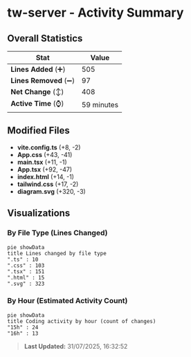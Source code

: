 # tw-server - Activity Summary 

## Overall Statistics

| Stat                   | Value                                                             |
| ---------------------- | ----------------------------------------------------------------- |
| **Lines Added** (➕)   | 505                                          |
| **Lines Removed** (➖) | 97                                        |
| **Net Change** (↕)    | 408                |
| **Active Time** (⌚)   | 59 minutes |


## Modified Files
- **vite.config.ts** (+8, -2)
- **App.css** (+43, -41)
- **main.tsx** (+11, -1)
- **App.tsx** (+92, -47)
- **index.html** (+14, -1)
- **tailwind.css** (+17, -2)
- **diagram.svg** (+320, -3)

## Visualizations

### By File Type (Lines Changed)

```mermaid
pie showData
title Lines changed by file type
".ts" : 10
".css" : 103
".tsx" : 151
".html" : 15
".svg" : 323
```

### By Hour (Estimated Activity Count)

```mermaid
pie showData
title Coding activity by hour (count of changes)
"15h" : 24
"16h" : 13
```


> **Last Updated:** 31/07/2025, 16:32:52
